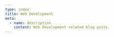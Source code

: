 ```yaml
---
type: index
title: Web Development
meta:
  - name: description
    content: Web Development related blog posts.
---
```

